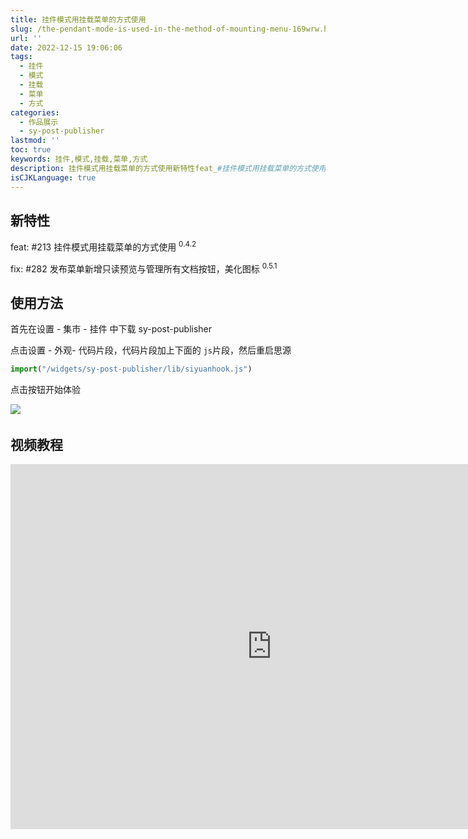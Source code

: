 ```yaml
---
title: 挂件模式用挂载菜单的方式使用
slug: /the-pendant-mode-is-used-in-the-method-of-mounting-menu-169wrw.html
url: ''
date: 2022-12-15 19:06:06
tags:
  - 挂件
  - 模式
  - 挂载
  - 菜单
  - 方式
categories:
  - 作品展示
  - sy-post-publisher
lastmod: ''
toc: true
keywords: 挂件,模式,挂载,菜单,方式
description: 挂件模式用挂载菜单的方式使用新特性feat_#挂件模式用挂载菜单的方式使用效果演示​​使用方法现在支持挂件打开窗口了就是还得import一句话import(widgetssypostpublisherlibsiyuanhookjs)​​如果没有添加给出提示​​‍
isCJKLanguage: true
---
```

## 新特性

feat: #213 挂件模式用挂载菜单的方式使用 <sup>0.4.2</sup>

fix: #282 发布菜单新增只读预览与管理所有文档按钮，美化图标 <sup>0.5.1</sup>

## 使用方法

首先在设置 - 集市 - 挂件 中下载 sy-post-publisher

点击设置 - 外观- 代码片段，代码片段加上下面的 `js`​ 片段，然后重启思源

```js
import("/widgets/sy-post-publisher/lib/siyuanhook.js")
```

点击按钮开始体验

​![](https://img1.terwer.space/api/public/202212180137539.png)​

## 视频教程

<iframe src="https://player.bilibili.com/player.html?aid=818780043&amp;bvid=BV1cG4y1g7B4&amp;cid=925201310&amp;page=1" data-src="//player.bilibili.com/player.html?aid=818780043&amp;bvid=BV1cG4y1g7B4&amp;cid=925201310&amp;page=1" scrolling="no" border="0" frameborder="no" framespacing="0" allowfullscreen="true" style="width: 836px; height: 584px;"></iframe>

‍